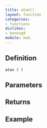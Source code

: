 ```yaml
---
title: atan()
layout: function
categories:
- functions
divlikes:
- bennugd
module: mod_
---
```


## Definition

    atan ( )

## Parameters

## Returns

## Example
